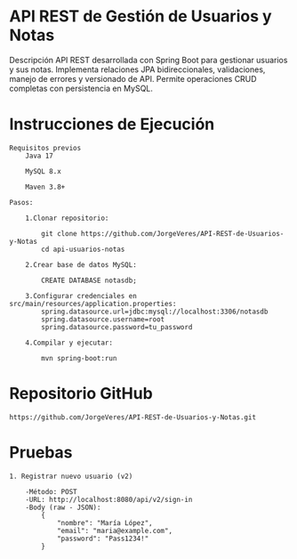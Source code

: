 # API REST de Gestión de Usuarios y Notas
Descripción
API REST desarrollada con Spring Boot para gestionar usuarios y sus notas. Implementa relaciones JPA bidireccionales, validaciones, manejo de errores y versionado de API. Permite operaciones CRUD completas con persistencia en MySQL.

# Instrucciones de Ejecución
    Requisitos previos
        Java 17

        MySQL 8.x

        Maven 3.8+

    Pasos:

        1.Clonar repositorio:

            git clone https://github.com/JorgeVeres/API-REST-de-Usuarios-y-Notas
            cd api-usuarios-notas

        2.Crear base de datos MySQL:

            CREATE DATABASE notasdb;
        
        3.Configurar credenciales en src/main/resources/application.properties:
            spring.datasource.url=jdbc:mysql://localhost:3306/notasdb
            spring.datasource.username=root
            spring.datasource.password=tu_password

        4.Compilar y ejecutar:

            mvn spring-boot:run

# Repositorio GitHub

    https://github.com/JorgeVeres/API-REST-de-Usuarios-y-Notas.git

# Pruebas

    1. Registrar nuevo usuario (v2)

        -Método: POST
        -URL: http://localhost:8080/api/v2/sign-in
        -Body (raw - JSON):
            {
                "nombre": "María López",
                "email": "maria@example.com",
                "password": "Pass1234!"
            }
